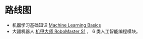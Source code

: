 # 路线图
- 机器学习基础知识 [Machine Learning Basics](http://www.deeplearningbook.org/contents/ml.html)
- 大疆机器人 [机甲大师 RoboMaster S1](https://www.dji.com/cn/robomaster-s1?site=brandsite&from=homepage) ， 6 类人工智能编程模块。
